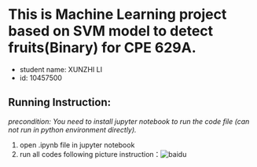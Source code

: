 # This is Machine Learning project based on SVM model to detect fruits(Binary) for CPE 629A.
* student name: XUNZHI LI
* id: 10457500

## Running Instruction: 
*precondition: You need to install jupyter notebook to run the code file (can not run in python environment directly).*
1. open .ipynb file in jupyter notebook
2. run all codes following picture instruction：![baidu](https://github.com/XunzhiLi/EE-629-A/blob/b2a0793943212ef68af1616ad2dd78c153989ee7/Fruit%20Reconition.ipynb)
         


